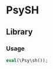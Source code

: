 # PsySH

<!--
https://laravel-news.com/laravel-tinker
https://tighten.co/blog/supercharge-your-laravel-tinker-workflow/
-->

## Library

### Usage

```php
eval(\Psy\sh());
```
